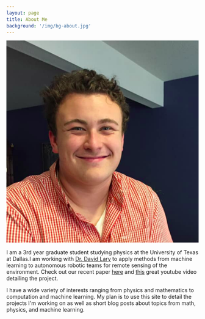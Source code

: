 ```yaml
---
layout: page
title: About Me
background: '/img/bg-about.jpg'
---
```

![Me](/img/me.png )

I am a 3rd year graduate student studying physics at the University of Texas at Dallas.I am working with [Dr. David Lary](https://davidlary.info/) to apply methods from machine learning to autonomous robotic teams for remote sensing of the environment. Check out our recent paper [here](https://www.semanticscholar.org/paper/Autonomous-Learning-of-New-Environments-with-a-Team-Lary-Schaefer/ea0163b70d7ae858b2083336692350154ebceaa1) and [this](https://youtu.be/-VB3og5qmG0) great youtube video detailing the project. 

I have a wide variety of interests ranging from physics and mathematics to computation and machine learning. My plan is to use this site to detail the projects I'm working on as well as short blog posts about topics from math, physics, and machine learning. 
